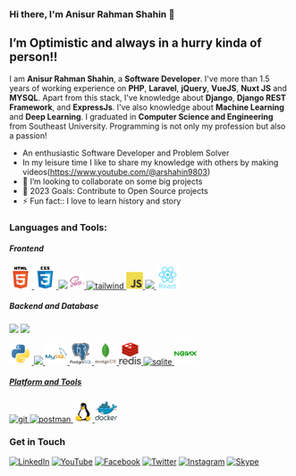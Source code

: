 ### Hi there, I'm Anisur Rahman Shahin 👋

## I’m Optimistic and always in a hurry kinda of person!!

I am **Anisur Rahman Shahin**, a **Software Developer**. I've more than 1.5 years of working experience on **PHP**, **Laravel**, **jQuery**, **VueJS**, **Nuxt JS** and **MYSQL**. Apart from this stack, I've knowledge about **Django**, **Django REST Framework**, and **ExpressJs**. I've also knowledge about **Machine Learning** and **Deep Learning**. I graduated in **Computer Science and Engineering** from Southeast University. Programming is not only my profession but also a passion!
- An enthusiastic Software Developer and Problem Solver
- In my leisure time I like to share my knowledge with others by making videos(https://www.youtube.com/@arshahin9803)
- 👯 I’m looking to collaborate on some big projects
- 🥅 2023 Goals: Contribute to Open Source projects
- ⚡ Fun fact:: I love to learn history and story




### Languages and Tools:
##### Frontend 
<a href="https://www.w3.org/html/" target="_blank" rel="noreferrer"> <img src="https://raw.githubusercontent.com/devicons/devicon/master/icons/html5/html5-original-wordmark.svg" alt="html5" width="40" height="40" /> </a>
<a href="https://www.w3schools.com/css/" target="_blank" rel="noreferrer"> <img src="https://raw.githubusercontent.com/devicons/devicon/master/icons/css3/css3-original-wordmark.svg" alt="css3" width="40" height="40" /> </a>
<img height="30" src="https://getbootstrap.com/docs/5.3/assets/img/favicons/favicon-32x32.png"> 
<a href="https://sass-lang.com" target="_blank"> <img src="https://raw.githubusercontent.com/devicons/devicon/master/icons/sass/sass-original.svg" alt="sass" width="26px"/> </a> <a href="https://tailwindcss.com/" target="_blank"> <img src="https://www.vectorlogo.zone/logos/tailwindcss/tailwindcss-icon.svg" alt="tailwind" width="26px"/>
<img height="30" src="https://raw.githubusercontent.com/github/explore/80688e429a7d4ef2fca1e82350fe8e3517d3494d/topics/javascript/javascript.png">
<img height="30" src="https://vuejs.org/images/logo.png"> 
<a href="https://reactjs.org/" target="_blank" rel="noreferrer"> <img src="https://raw.githubusercontent.com/devicons/devicon/master/icons/react/react-original-wordmark.svg" alt="react" width="40" height="40" /> </a>

##### Backend and Database
<a><img height="30" src="https://www.php.net/favicon.ico">
<img height="30" src="https://laravel.com/img/favicon/favicon.ico"></a>

<a href="https://www.python.org" target="_blank" rel="noreferrer"> <img src="https://raw.githubusercontent.com/devicons/devicon/master/icons/python/python-original.svg" alt="python" width="40" height="40" /> </a>
<img src="https://static.djangoproject.com/img/icon-touch.e4872c4da341.png" height="30"><a href="https://www.mysql.com/" target="_blank" rel="noreferrer"> <img src="https://raw.githubusercontent.com/devicons/devicon/master/icons/mysql/mysql-original-wordmark.svg" alt="mysql" width="40" height="40" /> </a>
<a href="https://www.postgresql.org" target="_blank" rel="noreferrer"> <img src="https://raw.githubusercontent.com/devicons/devicon/master/icons/postgresql/postgresql-original-wordmark.svg" alt="postgresql" width="40" height="40" /> </a>
<a href="https://www.mongodb.com/" target="_blank" rel="noreferrer"> <img src="https://raw.githubusercontent.com/devicons/devicon/master/icons/mongodb/mongodb-original-wordmark.svg" alt="mongodb" width="40" height="40" /> </a>
<a href="https://redis.io" target="_blank" rel="noreferrer"> <img src="https://raw.githubusercontent.com/devicons/devicon/master/icons/redis/redis-original-wordmark.svg" alt="redis" width="40" height="40" /> </a>
<a href="https://www.sqlite.org/" target="_blank" rel="noreferrer"> <img src="https://www.vectorlogo.zone/logos/sqlite/sqlite-icon.svg" alt="sqlite" width="40" height="40" /> </a>
<a href="https://www.nginx.com" target="_blank" rel="noreferrer"> <img src="https://raw.githubusercontent.com/devicons/devicon/master/icons/nginx/nginx-original.svg" alt="nginx" width="40" height="40" /> 


##### Platform and Tools
</a>
<a href="https://git-scm.com/" target="_blank" rel="noreferrer"> <img src="https://www.vectorlogo.zone/logos/git-scm/git-scm-icon.svg" alt="git"  height="35" /> </a><a href="https://postman.com" target="_blank" rel="noreferrer"> <img src="https://www.vectorlogo.zone/logos/getpostman/getpostman-icon.svg" alt="postman"  height="35" /> </a>
<a href="https://www.linux.org/" target="_blank" rel="noreferrer"> <img src="https://raw.githubusercontent.com/devicons/devicon/master/icons/linux/linux-original.svg" alt="linux"  height="35" /> </a><a href="https://www.docker.com/" target="_blank" rel="noreferrer"> <img src="https://raw.githubusercontent.com/devicons/devicon/master/icons/docker/docker-original-wordmark.svg" alt="docker" width="40" height="40" /> </a>









### Get in Touch




[![LinkedIn](https://img.shields.io/badge/linkedin-0A66C2.svg?&style=for-the-badge&logo=linkedin&logoColor=white)](https://www.linkedin.com/in/arshahin)
[![YouTube](https://img.shields.io/badge/youtube-CD201F.svg?&style=for-the-badge&logo=youtube&logoColor=white)](https://www.youtube.com/@arshahin9803)
[![Facebook](https://img.shields.io/badge/facebook-1877F2.svg?&style=for-the-badge&logo=facebook&logoColor=white)](https://www.facebook.com/arshahin201)
[![Twitter](https://img.shields.io/badge/twitter-1DA1F2.svg?&style=for-the-badge&logo=twitter&logoColor=white)](https://twitter.com/ar_shahin201)
[![Instagram](https://img.shields.io/badge/instagram-E4405F.svg?&style=for-the-badge&logo=instagram&logoColor=white)](https://www.instagram.com/anisur_rahaman_shahin/)
[![Skype](https://img.shields.io/badge/skype-00AFF0.svg?&style=for-the-badge&logo=skype&logoColor=white)](https://join.skype.com/invite/FFyM0oiUD1AI)
